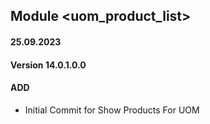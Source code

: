 ## Module <uom_product_list>

#### 25.09.2023
#### Version 14.0.1.0.0
#### ADD 

- Initial Commit for Show Products For UOM